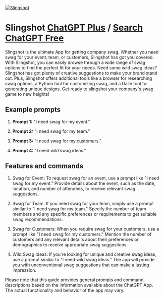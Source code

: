 
[![Slingshot](https://files.oaiusercontent.com/file-qDmEUVSqK2zsddRyoKztPFTa?se=2123-10-17T14%3A58%3A22Z&sp=r&sv=2021-08-06&sr=b&rscc=max-age%3D31536000%2C%20immutable&rscd=attachment%3B%20filename%3Dlogo.png&sig=LbuBc89nxtR%2BJqPq1TrZGbnXgsqHr8aRKoKt6JZSpYI%3D)](https://chat.openai.com/g/g-XdBr8TSo8-slingshot)

# Slingshot [ChatGPT Plus](https://chat.openai.com/g/g-XdBr8TSo8-slingshot) / [Search ChatGPT Free](https://gptcall.net/index.html#/?search=Slingshot)

Slingshot is the ultimate App for getting company swag. Whether you need swag for your event, team, or customers, Slingshot has got you covered. With Slingshot, you can easily browse through a wide range of swag options to find the perfect fit for your needs. Need some wild swag ideas? Slingshot has got plenty of creative suggestions to make your brand stand out. Plus, Slingshot offers additional tools like a browser for researching swag options, a Python tool for customizing swag, and a Dalle tool for generating unique designs. Get ready to slingshot your company's swag game to new heights!

## Example prompts

1. **Prompt 1:** "I need swag for my event."

2. **Prompt 2:** "I need swag for my team."

3. **Prompt 3:** "I need swag for my customers."

4. **Prompt 4:** "I need wild swag ideas."


## Features and commands

1. Swag for Event: To request swag for an event, use a prompt like "I need swag for my event." Provide details about the event, such as the date, location, and number of attendees, to receive relevant swag suggestions.

2. Swag for Team: If you need swag for your team, simply use a prompt similar to "I need swag for my team." Specify the number of team members and any specific preferences or requirements to get suitable swag recommendations.

3. Swag for Customers: When you require swag for your customers, use a prompt like "I need swag for my customers." Mention the number of customers and any relevant details about their preferences or demographics to receive appropriate swag suggestions.

4. Wild Swag Ideas: If you're looking for unique and creative swag ideas, use a prompt similar to "I need wild swag ideas." The app will provide you with unconventional swag suggestions that can make a lasting impression.


Please note that this guide provides general prompts and command descriptions based on the information available about the ChatGPT App. The actual functionality and behavior of the app may vary.


